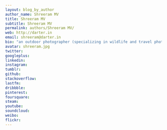 ```yaml
---
layout: blog_by_author
author_name: Shreeram MV
title: Shreeram MV
subtitle: Shreeram MV
permalink: authors/Shreeram MV/
web: http://darter.in
email: shreeram@darter.in
bio: "an outdoor photographer (specializing in wildlife and travel photography), photography mentor, traveller and naturalist based in Bangalore, India"
avatar: shreeram.jpg
twitter: 
googleplus:
linkedin:
instagram:
tumblr:
github:
stackoverflow:
lastfm:
dribbble:
pinterest:
foursquare:
steam:
youtube:
soundcloud:
weibo:
flickr:
---
```

